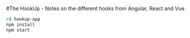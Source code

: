 #The HookUp - Notes on the different hooks from Angular, React and Vue

```bash
cd hookup-app
npm install
npm start
```
